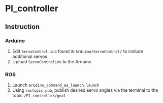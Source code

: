 # PI_controller

## Instruction

### Arduino
1. Edit `ServoControl.ino` found in `Arduino/ServoControl/` to include additional servos
2. Upload `ServoControlino` to the Arduino

### ROS
1. Launch `arudino_command_as_launch.launch`
2. Using `rostopic pub`, publish desired servo angles via the terminal to the topic `/PI_controller/goal`
